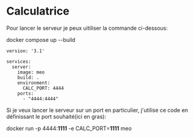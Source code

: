 # Calculatrice

Pour lancer le serveur je peux uitiliser la commande ci-dessous:

docker compose up --build   

```
version: '3.1'

services:
  server:
    image: meo
    build: .
    environment:
      CALC_PORT: 4444
    ports: 
      - "4444:4444"
```


Si je veux lancer le serveur sur un port en particulier, j'utilise ce code en définissant le port souhaité(ici en gras):

docker run -p  4444:**1111** -e CALC_PORT=**1111** meo